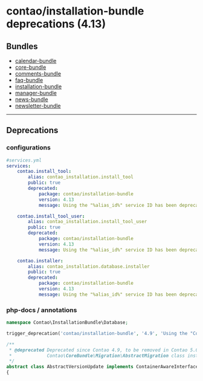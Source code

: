 # contao/installation-bundle deprecations (4.13)

## Bundles
- [calendar-bundle](calendar-bundle.md#deprecations)
- [core-bundle](core-bundle.md#deprecations)
- [comments-bundle](comments-bundle.md#deprecations)
- [faq-bundle](faq-bundle.md#deprecations)
- [installation-bundle](installation-bundle.md#deprecations)
- [manager-bundle](manager-bundle.md#deprecations)
- [news-bundle](news-bundle.md#deprecations)
- [newsletter-bundle](newsletter-bundle.md#deprecations)

____

## Deprecations

### configurations

```yml
#services.yml
services:
    contao.install_tool:
        alias: contao_installation.install_tool
        public: true
        deprecated:
            package: contao/installation-bundle
            version: 4.13
            message: Using the "%alias_id%" service ID has been deprecated and will no longer work in Contao 5.0. Please use "contao_installation.install_tool" instead.

    contao.install_tool_user:
        alias: contao_installation.install_tool_user
        public: true
        deprecated:
            package: contao/installation-bundle
            version: 4.13
            message: Using the "%alias_id%" service ID has been deprecated and will no longer work in Contao 5.0. Please use "contao_installation.install_tool_user" instead.

    contao.installer:
        alias: contao_installation.database.installer
        public: true
        deprecated:
            package: contao/installation-bundle
            version: 4.13
            message: Using the "%alias_id%" service ID has been deprecated and will no longer work in Contao 5.0. Please use "contao_installation.database.installer" instead.
```

### php-docs / annotations

```php
namespace Contao\InstallationBundle\Database;

trigger_deprecation('contao/installation-bundle', '4.9', 'Using the "Contao\InstallationBundle\Database\AbstractVersionUpdate" class has been deprecated and will no longer work in Contao 5.0. Use the "Contao\CoreBundle\Migration\AbstractMigration" class instead.');

/**
 * @deprecated Deprecated since Contao 4.9, to be removed in Contao 5.0; use the
 *             Contao\CoreBundle\Migration\AbstractMigration class instead
 */
abstract class AbstractVersionUpdate implements ContainerAwareInterface
{
```
